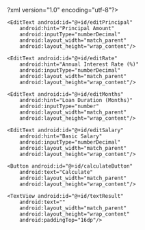 ?xml version="1.0" encoding="utf-8"?>
<LinearLayout xmlns:android="http://schemas.android.com/apk/res/android"
    android:orientation="vertical"
    android:padding="16dp"
    android:layout_width="match_parent"
    android:layout_height="match_parent">

    <EditText android:id="@+id/editPrincipal"
        android:hint="Principal Amount"
        android:inputType="numberDecimal"
        android:layout_width="match_parent"
        android:layout_height="wrap_content"/>

    <EditText android:id="@+id/editRate"
        android:hint="Annual Interest Rate (%)"
        android:inputType="numberDecimal"
        android:layout_width="match_parent"
        android:layout_height="wrap_content"/>

    <EditText android:id="@+id/editMonths"
        android:hint="Loan Duration (Months)"
        android:inputType="number"
        android:layout_width="match_parent"
        android:layout_height="wrap_content"/>

    <EditText android:id="@+id/editSalary"
        android:hint="Basic Salary"
        android:inputType="numberDecimal"
        android:layout_width="match_parent"
        android:layout_height="wrap_content"/>

    <Button android:id="@+id/calculateButton"
        android:text="Calculate"
        android:layout_width="match_parent"
        android:layout_height="wrap_content"/>

    <TextView android:id="@+id/textResult"
        android:text=""
        android:layout_width="match_parent"
        android:layout_height="wrap_content"
        android:paddingTop="16dp"/>

</LinearLayout>
